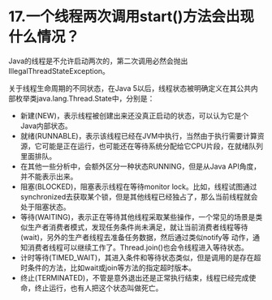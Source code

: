 # 17.一个线程两次调用start()方法会出现什么情况？

Java的线程是不允许启动两次的，第二次调用必然会抛出IllegalThreadStateException。

关于线程生命周期的不同状态，在Java 5以后，线程状态被明确定义在其公共内部枚举类java.lang.Thread.State中，分别是：

+ 新建(NEW)，表示线程被创建出来还没真正启动的状态，可以认为它是个Java内部状态。
+ 就绪(RUNNABLE)，表示该线程已经在JVM中执行，当然由于执行需要计算资源，它可能是正在运行，也可能还在等待系统分配给它CPU片段，在就绪队列里面排队。
+ 在其他一些分析中，会额外区分一种状态RUNNING，但是从Java API角度，并不能表示出来。
+ 阻塞(BLOCKED)，阻塞表示线程在等待monitor lock。比如，线程试图通过synchronized去获取某个锁，但是其他线程已经独占了，那么当前线程就会处于阻塞状态。
+ 等待(WAITING)，表示正在等待其他线程采取某些操作，一个常见的场景是类似生产者消费者模式，发现任务条件尚未满足，就让当前消费者线程等待(wait)，另外的生产者线程去准备任务数据，然后通过类似notify等 动作，通知消费者线程可以继续工作了。Thread.join()也会令线程进入等待状态。
+ 计时等待(TIMED_WAIT)，其进入条件和等待状态类似，但是调用的是存在超时条件的方法，比如wait或join等方法的指定超时版本。
+ 终止(TERMINATED)，不管是意外退出还是正常执行结束，线程已经完成使命，终止运行，也有人把这个状态叫做死亡。



































